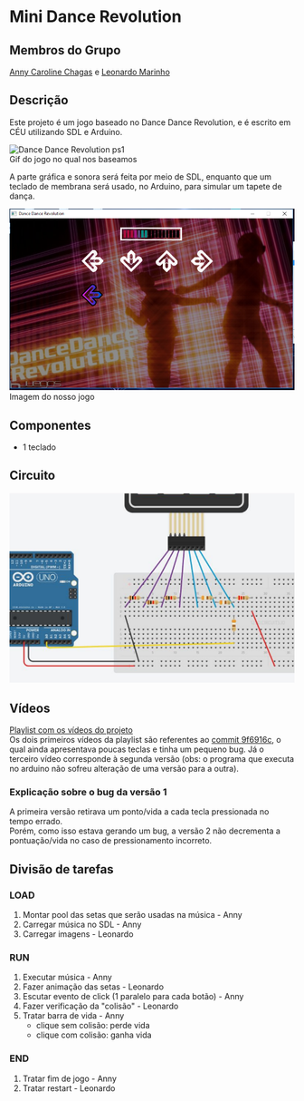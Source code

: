 # Mini Dance Revolution

## Membros do Grupo
[Anny Caroline Chagas](https://github.com/AnnyCaroline/reativos) e [Leonardo Marinho](https://github.com/Leo-Lima-Mar/reativos)

## Descrição

Este projeto é um jogo baseado no Dance Dance Revolution, e é escrito em CÉU utilizando SDL e Arduino.

![Dance Dance Revolution ps1](https://68.media.tumblr.com/aa72eb1c81b9209a6406f93df343960f/tumblr_ndg16wIDv71qd4q8ao1_500.gif)  
Gif do jogo no qual nos baseamos  

A parte gráfica e sonora será feita por meio de SDL, enquanto que um teclado de membrana será usado, no Arduino, para simular um tapete de dança.  

![Imagem do nosso jogo](DANCE.PNG)  
Imagem do nosso jogo

## Componentes
- 1 teclado

## Circuito
![Circuito](CIRCUITO.PNG)

## Vídeos
[Playlist com os vídeos do projeto](https://www.youtube.com/playlist?list=PL-Vy8N4zUqm6epgmOByDoAEiEwYhebnui)  
Os dois primeiros vídeos da playlist são referentes ao [commit 9f6916c](https://github.com/AnnyCaroline/reativos/tree/9f6916ce00c916083de58372b11d49af671aa9ec/tarefas/projeto-final), o qual ainda apresentava poucas teclas e tinha um pequeno bug. Já o terceiro vídeo corresponde à segunda versão (obs: o programa que executa no arduino não sofreu alteração de uma versão para a outra).  

### Explicação sobre o bug da versão 1
A primeira versão retirava um ponto/vida a cada tecla pressionada no tempo errado.  
Porém, como isso estava gerando um bug, a versão 2 não decrementa a pontuação/vida no caso de pressionamento incorreto.

## Divisão de tarefas

### LOAD
1) Montar pool das setas que serão usadas na música - Anny
2) Carregar música no SDL - Anny
3) Carregar imagens - Leonardo

### RUN
1) Executar música - Anny
2) Fazer animação das setas - Leonardo
3) Escutar evento de click (1 paralelo para cada botão) - Anny
4) Fazer verificação da "colisão" - Leonardo
5) Tratar barra de vida - Anny
	- clique sem colisão: perde vida
	- clique com colisão: ganha vida

### END
1) Tratar fim de jogo - Anny
2) Tratar restart - Leonardo
